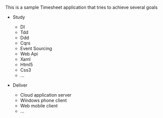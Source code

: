 This is a sample Timesheet application that tries to achieve several goals

* Study
	- DI
	- Tdd
	- Ddd
	- Cqrs
	- Event Sourcing
	- Web Api
	- Xaml
	- Html5
	- Css3
	- ...
	
* Deliver
	- Cloud application server
	- Windows phone client
	- Web mobile client
	- ...
